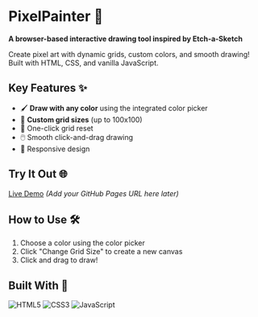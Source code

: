 # PixelPainter 🎨  
**A browser-based interactive drawing tool inspired by Etch-a-Sketch**  

Create pixel art with dynamic grids, custom colors, and smooth drawing! Built with HTML, CSS, and vanilla JavaScript.

## Key Features ✨
- 🖌️ **Draw with any color** using the integrated color picker
- 🔲 **Custom grid sizes** (up to 100x100)
- 🧹 One-click grid reset
- 🖱️ Smooth click-and-drag drawing
- 📱 Responsive design

## Try It Out 🌐  
[Live Demo](#) *(Add your GitHub Pages URL here later)*  

## How to Use 🛠️  
1. Choose a color using the color picker  
2. Click "Change Grid Size" to create a new canvas  
3. Click and drag to draw!  

## Built With 🔧  
![HTML5](https://img.shields.io/badge/-HTML5-E34F26?logo=html5&logoColor=white)
![CSS3](https://img.shields.io/badge/-CSS3-1572B6?logo=css3&logoColor=white)
![JavaScript](https://img.shields.io/badge/-JavaScript-F7DF1E?logo=javascript&logoColor=black)
